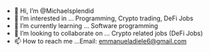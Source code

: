 - 👋 Hi, I’m @Michaelsplendid
- 👀 I’m interested in ... Programming, Crypto trading, DeFi Jobs
- 🌱 I’m currently learning ... Software programming
- 💞️ I’m looking to collaborate on ... Crypto related jobs (DeFi Jobs)
- 📫 How to reach me ...Email: emmanueladiele6@gmail.com

<!---
Michaelsplendid/Michaelsplendid is a ✨ special ✨ repository because its `README.md` (this file) appears on your GitHub profile.
You can click the Preview link to take a look at your changes.
--->
